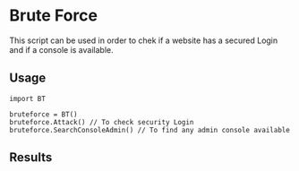 
# Brute Force

This script can be used in order to chek if a website
has a secured Login and if a console is available.

## Usage
```
import BT

bruteforce = BT()
bruteforce.Attack() // To check security Login
bruteforce.SearchConsoleAdmin() // To find any admin console available

```

## Results
